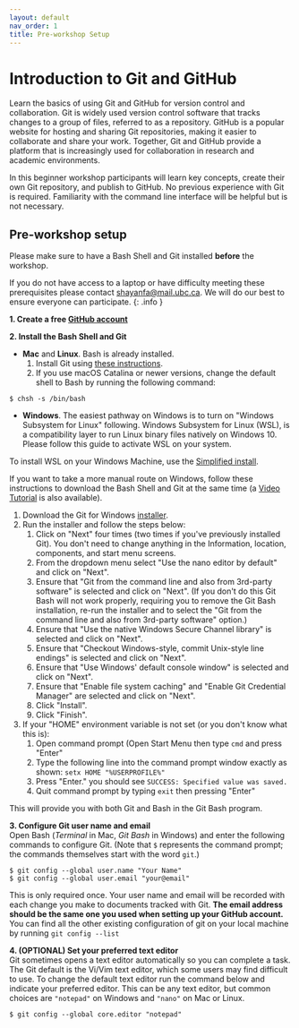 ```yaml
---
layout: default
nav_order: 1
title: Pre-workshop Setup
---
```


# Introduction to Git and GitHub

Learn the basics of using Git and GitHub for version control and collaboration.  Git is widely used version control software that tracks changes to a group of files, referred to as a repository.  GitHub is a popular website for hosting and sharing Git repositories, making it easier to collaborate and share your work.  Together, Git and GitHub provide a platform that is increasingly used for collaboration in research and academic environments.  

In this beginner workshop participants will learn key concepts, create their own Git repository, and publish to GitHub.  No previous experience with Git is required.  Familiarity with the command line interface will be helpful but is not necessary.

## Pre-workshop setup

Please make sure to have a Bash Shell and Git installed **before** the workshop.

If you do not have access to a laptop or have difficulty meeting these prerequisites please contact shayanfa@mail.ubc.ca.  We will do our best to ensure everyone can participate.
{: .info }

 **1. Create a free [GitHub account](https://github.com)**

 **2. Install the Bash Shell and Git**
- **Mac** and **Linux**. Bash is already installed.
    1. Install Git using [these instructions](https://git-scm.com/book/en/v2/Getting-Started-Installing-Git).
    2. If you use macOS Catalina or newer versions, change the default shell to Bash by running the following command:

~~~
$ chsh -s /bin/bash
~~~

- **Windows**. The easiest pathway on Windows is to turn on "Windows Subsystem for Linux" following. Windows Subsystem for Linux (WSL), is a compatibility layer to run Linux binary files natively on Windows 10. Please follow this guide to activate WSL on your system.

To install WSL on your Windows Machine, use the [Simplified install](https://docs.microsoft.com/en-us/windows/wsl/install-win10#simplified-installation-for-windows-insiders).

If you want to take a more manual route on Windows, follow these instructions to download the Bash Shell and Git at the same time (a [Video Tutorial](https://www.youtube.com/watch?v=339AEqk9c-8) is also available).

1. Download the Git for Windows [installer](https://git-for-windows.github.io).
2. Run the installer and follow the steps below:
     1. Click on "Next" four times (two times if you've previously installed Git). You don't need to change anything in the Information, location, components, and start menu screens.
     2. From the dropdown menu select "Use the nano editor by default" and click on "Next".
     3. Ensure that "Git from the command line and also from 3rd-party software" is selected and click on "Next". (If you don't do this Git Bash will not work properly, requiring you to remove the Git Bash installation, re-run the installer and to select the "Git from the command line and also from 3rd-party software" option.)
     4. Ensure that "Use the native Windows Secure Channel library" is selected and click on "Next".
     5. Ensure that "Checkout Windows-style, commit Unix-style line endings" is selected and click on "Next".
     6. Ensure that "Use Windows' default console window" is selected and click on "Next".
     7. Ensure that "Enable file system caching" and "Enable Git Credential Manager" are selected and click on "Next".
     8. Click "Install".
     9. Click "Finish".
3. If your "HOME" environment variable is not set (or you don't know what this is):
     1. Open command prompt (Open Start Menu then type `cmd` and press "Enter"
     2. Type the following line into the command prompt window exactly as shown:
         `setx HOME "%USERPROFILE%"`
     3. Press "Enter." you should see `SUCCESS: Specified value was saved.`
     4. Quit command prompt by typing `exit` then pressing "Enter"

This will provide you with both Git and Bash in the Git Bash program.

 **3. Configure Git user name and email**  
Open Bash (_Terminal_ in Mac, _Git Bash_ in Windows) and enter the following commands to configure Git. (Note that `$` represents the command prompt; the commands themselves start with the word `git`.)

~~~
$ git config --global user.name "Your Name"
$ git config --global user.email "your@email"
~~~

This is only required once. Your user name and email will be recorded with each change you make to documents tracked with Git. **The email address should be the same one you used when setting up your GitHub account.** You can find all the other existing configuration of git on your local machine by running `git config --list`

 **4. (OPTIONAL) Set your preferred text editor**  
Git sometimes opens a text editor automatically so you can complete a task. The Git default is the Vi/Vim text editor, which some users may find difficult to use. To change the default text editor run the command below and indicate your preferred editor. This can be any text editor, but common choices are `"notepad"` on Windows and `"nano"` on Mac or Linux.

~~~
$ git config --global core.editor "notepad"
~~~
